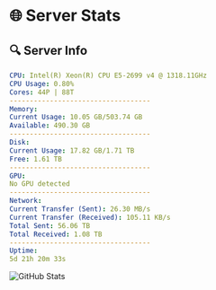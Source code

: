 # 🌐 Server Stats
## 🔍 Server Info
```yaml
CPU: Intel(R) Xeon(R) CPU E5-2699 v4 @ 1318.11GHz
CPU Usage: 0.80%
Cores: 44P | 88T
-----------------------------------
Memory:
Current Usage: 10.05 GB/503.74 GB
Available: 490.30 GB
-----------------------------------
Disk:
Current Usage: 17.82 GB/1.71 TB
Free: 1.61 TB
-----------------------------------
GPU:
No GPU detected
-----------------------------------
Network:
Current Transfer (Sent): 26.30 MB/s
Current Transfer (Received): 105.11 KB/s
Total Sent: 56.06 TB
Total Received: 1.08 TB
-----------------------------------
Uptime:
5d 21h 20m 33s
```
![GitHub Stats](https://img.shields.io/badge/Updated-2025-02-13_20:03:51-blue)